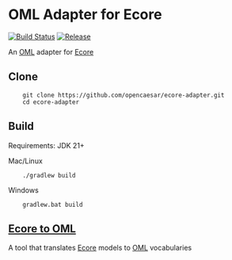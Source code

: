 # OML Adapter for Ecore

[![Build Status](https://github.com/opencaesar/ecore-adapter/actions/workflows/ci.yml/badge.svg)](https://github.com/opencaesar/ecore-adapter/actions/workflows/ci.yml)
[![Release](https://img.shields.io/github/v/release/opencaesar/ecore-adapter?label=Release)](https://github.com/opencaesar/ecore-adapter/releases/latest)

An [OML](https://opencaesar.github.io/oml) adapter for [Ecore](https://www.eclipse.org/modeling/emf/)

## Clone
```
    git clone https://github.com/opencaesar/ecore-adapter.git
    cd ecore-adapter
```
      
## Build
Requirements: JDK 21+

Mac/Linux
```
    ./gradlew build
```
Windows
```
    gradlew.bat build
```

## [Ecore to OML](ecore2oml/README.md)

A tool that translates [Ecore](https://www.eclipse.org/modeling/emf/) models to [OML](https://opencaesar.github.io/oml) vocabularies
